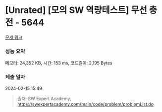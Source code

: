 # [Unrated] [모의 SW 역량테스트] 무선 충전 - 5644 

[문제 링크](https://swexpertacademy.com/main/code/problem/problemDetail.do?contestProbId=AWXRDL1aeugDFAUo) 

### 성능 요약

메모리: 24,352 KB, 시간: 153 ms, 코드길이: 2,195 Bytes

### 제출 일자

2024-02-15 15:49



> 출처: SW Expert Academy, https://swexpertacademy.com/main/code/problem/problemList.do